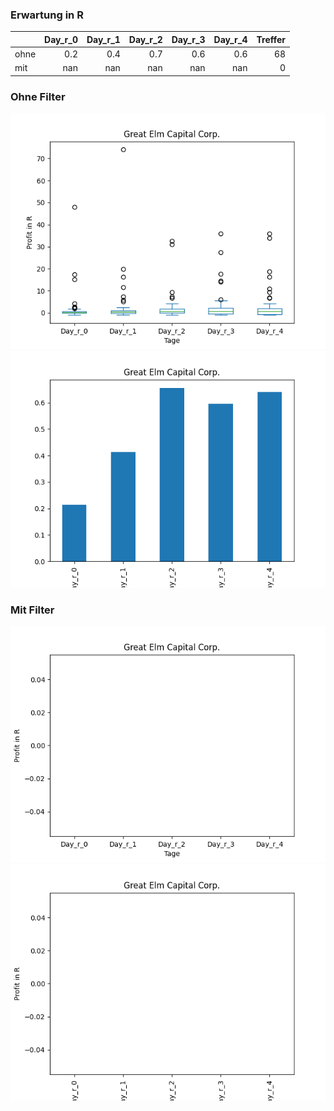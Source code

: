 ### Erwartung in R
|      |   Day_r_0 |   Day_r_1 |   Day_r_2 |   Day_r_3 |   Day_r_4 |   Treffer |
|:-----|----------:|----------:|----------:|----------:|----------:|----------:|
| ohne |       0.2 |       0.4 |       0.7 |       0.6 |       0.6 |        68 |
| mit  |     nan   |     nan   |     nan   |     nan   |     nan   |         0 |

### Ohne Filter
![image info](./data/GECC_box_all.png)
![image info](./data/GECC_median_all.png)

### Mit Filter
![image info](./data/GECC_box_filtered.png)
![image info](./data/GECC_median_filtered.png)